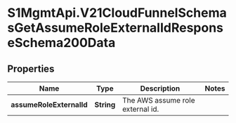 # S1MgmtApi.V21CloudFunnelSchemasGetAssumeRoleExternalIdResponseSchema200Data

## Properties
Name | Type | Description | Notes
------------ | ------------- | ------------- | -------------
**assumeRoleExternalId** | **String** | The AWS assume role external id. | 



